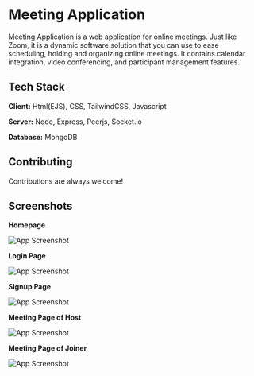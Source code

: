 
# Meeting Application

Meeting Application is a web application for online meetings. Just like Zoom, it is a dynamic software solution that you can use to ease scheduling, holding and organizing online meetings. It contains calendar integration, video conferencing, and participant management features. 


## Tech Stack

**Client:** Html(EJS), CSS, TailwindCSS, Javascript

**Server:** Node, Express, Peerjs, Socket.io

**Database:** MongoDB


## Contributing

Contributions are always welcome!


## Screenshots

**Homepage**

![App Screenshot](https://github.com/geeksforgeeksorg/Meeting-Application/blob/main/screenshots/homepage-meeting-application-project.png?raw=true)

**Login Page**

![App Screenshot](https://github.com/geeksforgeeksorg/Meeting-Application/blob/main/screenshots/login-page-meeting-application.png?raw=true)

**Signup Page**

![App Screenshot](https://github.com/geeksforgeeksorg/Meeting-Application/blob/main/screenshots/signup-page-meeting-application.png?raw=true)

**Meeting Page of Host**

![App Screenshot](https://github.com/geeksforgeeksorg/Meeting-Application/blob/main/screenshots/meeting-page-of-host.png?raw=true)

**Meeting Page of Joiner**

![App Screenshot](https://github.com/geeksforgeeksorg/Meeting-Application/blob/main/screenshots/meeting-page-of-joiner.png?raw=true)



